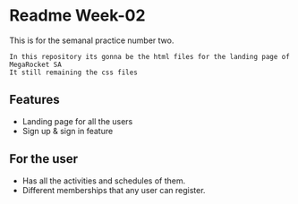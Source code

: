 # Readme Week-02
This is for the semanal practice number two.

```
In this repository its gonna be the html files for the landing page of MegaRocket SA
It still remaining the css files
```

## Features

- Landing page for all the users
- Sign up & sign in feature
  
  


## For the user

- Has all the activities and schedules of them.
- Different memberships that any user can register.

